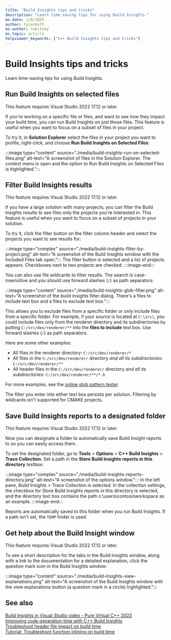```yaml
---
title: "Build Insights tips and tricks"
description: "Learn time-saving tips for using Build Insights."
ms.date: 1/8/2025
author: tylermsft
ms.author: twhitney
ms.topic: article
helpviewer_keywords: ["C++ Build Insights tips and tricks"]
---
```

# Build Insights tips and tricks

Learn time-saving tips for using Build Insights.

## Run Build Insights on selected files

This feature requires Visual Studio 2022 17.12 or later.

If you're working on a specific file or files, and want to see how they impact your build time, you can run Build Insights on just those files. This feature is useful when you want to focus on a subset of files in your project.

To try it, in **Solution Explorer** select the files in your project you want to profile, right-click, and choose **Run Build Insights on Selected Files**:

  :::image type="content" source="./media/build-insights-run-on-selected-files.png" alt-text="A screenshot of files in the Solution Explorer. The context menu is open and the option to Run Build Insights on Selected Files is highlighted.":::

## Filter Build Insights results

This feature requires Visual Studio 2022 17.12 or later.

If you have a large solution with many projects, you can filter the Build Insights results to see files only the projects you're interested in. This feature is useful when you want to focus on a subset of projects in your solution.

To try it, click the filter button on the filter column header and select the projects you want to see results for:

  :::image type="complex" source="./media/build-insights-filter-by-project.png" alt-text="A screenshot of the Build Insights window with the Included Files tab open.":::
  The filter button is selected and a list of projects appears. Checkboxes next to two projects are checked.
  :::image-end:::

You can also use file wildcards to filter results. The search is case-insensitive and you should use forward slashes (`/`) as path separators:

  :::image type="content" source="./media/build-insights-glob-filter.png" alt-text="A screenshot of the build insights filter dialog. There's a files to include text box and a files to exclude text box.":::

This allows you to exclude files from a specific folder or only include files from a specific folder. For example, if your source is located at `C:\src\`, you could include files only from the renderer directory and its subdirectories by putting `C:/src/dev/renderer/**` into the **files to include** text box. Use forward slashes (`/`) as path separators.

Here are some other examples:

- All files in the renderer directory: `C:/src/dev/renderer/*`
- All files in the `C:/src/dev/renderer/` directory *and all its subdirectories*: `C:/src/dev/renderer/**`
- All header files in the `C:/src/dev/renderer/` directory *and all its subdirectories*: `C:/src/dev/renderer/**/*.h`

For more examples, see the [online glob pattern tester](https://globster.xyz/).

The filter you enter into either text box persists per solution. Filtering by wildcards isn't supported for CMAKE projects.

## Save Build Insights reports to a designated folder

This feature requires Visual Studio 2022 17.12 or later.

Now you can designate a folder to automatically save Build Insight reports to so you can easily access them.

To set the designated folder, go to **Tools** > **Options** > **C++ Build Insights** > **Trace Collection**. Set a path in the **Store Build Insights reports in this directory** textbox:

  :::image type="complex" source="./media/build-insights-reports-directory.png" alt-text="A screenshot of the options window.":::
  In the left pane, Build Insights > Trace Collection is selected. In the collection settings, the checkbox for Store Build Insights reports in this directory is selected, and the directory text box contains the path c:\users\contoso\workspace as an example.
  :::image-end:::

Reports are automatically saved to this folder when you run Build Insights. If a path isn't set, the `TEMP` folder is used.

## Get help about the Build Insight window

This feature requires Visual Studio 2022 17.12 or later.

To see a short description for the tabs in the Build Insights window, along with a link to the documentation for a detailed explanation, click the question mark icon in the Build Insights window:

  :::image type="content" source="./media/build-insights-view-explanations.png" alt-text="A screenshot of the Build Insights window with the view explanations button (a question mark in a circle) highlighted.":::

## See also

[Build Insights in Visual Studio video - Pure Virtual C++ 2023](/shows/pure-virtual-cpp-2023/build-insights-in-visual-studio)\
[Improving code generation time with C++ Build Insights](https://devblogs.microsoft.com/cppblog/improving-code-generation-time-with-cpp-build-insights)\
[Troubleshoot header file impact on build time](build-insights-included-files-view.md)\
[Tutorial: Troubleshoot function inlining on build time](build-insights-function-view.md)
